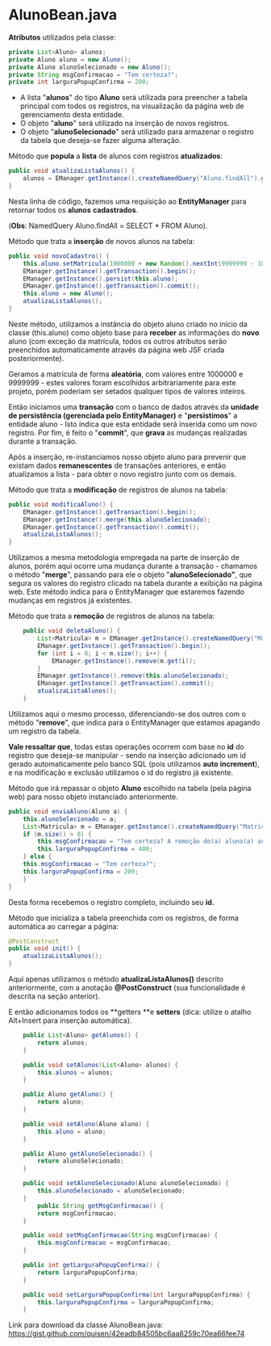 # AlunoBean.java

**Atributos** utilizados pela classe:

```java
private List<Aluno> alunos;
private Aluno aluno = new Aluno();
private Aluno alunoSelecionado = new Aluno();
private String msgConfirmacao = "Tem certeza?";
private int larguraPopupConfirma = 200;
```

* A lista "**alunos**" do tipo **Aluno** será utilizada para preencher a tabela principal com todos os registros, na visualização da página web de gerenciamento desta entidade.
* O objeto "**aluno**" será utilizado na inserção de novos registros.
* O objeto "**alunoSelecionado**" será utilizado para armazenar o registro da tabela que deseja-se fazer alguma alteração.

Método que **popula** a **lista** de alunos com registros **atualizados**:

```java
public void atualizaListaAlunos() {
    alunos = EManager.getInstance().createNamedQuery("Aluno.findAll").getResultList();
}
```

Nesta linha de código, fazemos uma requisição ao **EntityManager** para retornar todos os **alunos** **cadastrados**.

\(**Obs**: NamedQuery Aluno.findAll = SELECT \* FROM Aluno\).

Método que trata a **inserção** de novos alunos na tabela:

```java
public void novoCadastro() {
    this.aluno.setMatricula(1000000 + new Random().nextInt(9999999 - 1000000 + 1));
    EManager.getInstance().getTransaction().begin();
    EManager.getInstance().persist(this.aluno);
    EManager.getInstance().getTransaction().commit();
    this.aluno = new Aluno();
    atualizaListaAlunos();
}
```

Neste método, utilizamos a instância do objeto aluno criado no início da classe \(this.aluno\) como objeto base para **receber** as informações do **novo** aluno \(com exceção da matrícula, todos os outros atributos serão preenchidos automaticamente através da página web JSF criada posteriormente\).

Geramos a matrícula de forma **aleatória**, com valores entre 1000000 e 9999999 - estes valores foram escolhidos arbitrariamente para este projeto, porém poderiam ser setados qualquer tipos de valores inteiros.

Então iniciamos uma **transação** com o banco de dados através da **unidade de persistência \(gerenciada pelo EntityManager\)** e "**persistimos**" a entidade aluno - Isto indica que esta entidade será inserida como um novo registro. Por fim, é feito o "**commit**", que **grava** as mudanças realizadas durante a transação.

Após a inserção, re-instanciamos nosso objeto aluno para prevenir que existam dados **remanescentes** de transações anteriores, e então atualizamos a lista - para obter o novo registro junto com os demais.

Método que trata a **modificação** de registros de alunos na tabela:

```java
public void modificaAluno() {
    EManager.getInstance().getTransaction().begin();
    EManager.getInstance().merge(this.alunoSelecionado);
    EManager.getInstance().getTransaction().commit();
    atualizaListaAlunos();
}
```

Utilizamos a mesma metodologia empregada na parte de inserção de alunos, porém aqui ocorre uma mudança durante a transação - chamamos o método "**merge**", passando para ele o objeto "**alunoSelecionado"**, que segura os valores do registro clicado na tabela durante a exibição na página web. Este método indica para o EntityManager que estaremos fazendo mudanças em registros já existentes.

Método que trata a **remoção** de registros de alunos na tabela:

```java
    public void deletaAluno() {
        List<Matricula> m = EManager.getInstance().createNamedQuery("Matricula.findByAluno").setParameter("idAluno", this.alunoSelecionado.getId()).getResultList();
        EManager.getInstance().getTransaction().begin();
        for (int i = 0; i < m.size(); i++) {
            EManager.getInstance().remove(m.get(i));
        }
        EManager.getInstance().remove(this.alunoSelecionado);
        EManager.getInstance().getTransaction().commit();
        atualizaListaAlunos();
    }
```

Utilizamos aqui o mesmo processo, diferenciando-se dos outros com o método "**remove**", que indica para o EntityManager que estamos apagando um registro da tabela.

**Vale ressaltar que**, todas estas operações ocorrem com base no **id** do registro que deseja-se manipular - sendo na inserção adicionado um id gerado automaticamente pelo banco SQL \(pois utilizamos **auto increment**\), e na modificação e exclusão utilizamos o id do registro já existente.

Método que irá repassar o objeto **Aluno** escolhido na tabela \(pela página web\) para nosso objeto instanciado anteriormente.

```java
public void enviaAluno(Aluno a) {
    this.alunoSelecionado = a;
    List<Matricula> m = EManager.getInstance().createNamedQuery("Matricula.findByAluno").setParameter("idAluno", this.alunoSelecionado.getId()).getResultList();
    if (m.size() > 0) {
        this.msgConfirmacao = "Tem certeza? A remoção do(a) aluno(a) acarretará na exclusão de todas as respectivas matrículas.";
        this.larguraPopupConfirma = 400;
    } else {
    this.msgConfirmacao = "Tem certeza?";
    this.larguraPopupConfirma = 200;
    }
}
```

Desta forma recebemos o registro completo, incluindo seu **id.**

Método que inicializa a tabela preenchida com os registros, de forma automática ao carregar a página:

```java
@PostConstruct
public void init() {
    atualizaListaAlunos();
}
```

Aqui apenas utilizamos o método **atualizaListaAlunos\(\)** descrito anteriormente, com a anotação **@PostConstruct** \(sua funcionalidade é descrita na seção anterior\).

E então adicionamos todos os **getters **e **setters** \(dica: utilize o atalho Alt+Insert para inserção automática\).

```java
    public List<Aluno> getAlunos() {
        return alunos;
    }

    public void setAlunos(List<Aluno> alunos) {
        this.alunos = alunos;
    }

    public Aluno getAluno() {
        return aluno;
    }

    public void setAluno(Aluno aluno) {
        this.aluno = aluno;
    }

    public Aluno getAlunoSelecionado() {
        return alunoSelecionado;
    }

    public void setAlunoSelecionado(Aluno alunoSelecionado) {
        this.alunoSelecionado = alunoSelecionado;
    }
        public String getMsgConfirmacao() {
        return msgConfirmacao;
    }

    public void setMsgConfirmacao(String msgConfirmacao) {
        this.msgConfirmacao = msgConfirmacao;
    }

    public int getLarguraPopupConfirma() {
        return larguraPopupConfirma;
    }

    public void setLarguraPopupConfirma(int larguraPopupConfirma) {
        this.larguraPopupConfirma = larguraPopupConfirma;
    }
```

Link para download da classe AlunoBean.java: https://gist.github.com/quisen/42eadb84505bc6aa8259c70ea66fee74

